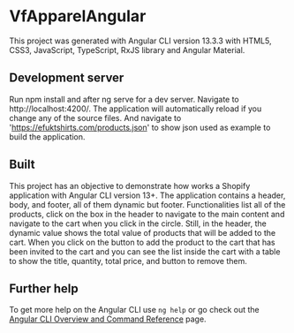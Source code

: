 # VfApparelAngular

This project was generated with Angular CLI version 13.3.3 with HTML5, CSS3, JavaScript, TypeScript, RxJS library and Angular Material.

## Development server

Run npm install and after ng serve for a dev server. Navigate to http://localhost:4200/. The application will automatically reload if you change any of the source files. And navigate to 'https://efuktshirts.com/products.json' to show json used as example to build the application.

## Built

This project has an objective to demonstrate how works a Shopify application with Angular CLI version 13+. The application contains a header, body, and footer, all of them dynamic but footer.
Functionalities list all of the products, click on the box in the header to navigate to the main content and navigate to the cart when you click in the circle. Still, in the header, the dynamic value shows the total value of products that will be added to the cart.
When you click on the button to add the product to the cart that has been invited to the cart and you can see the list inside the cart with a table to show the title, quantity, total price, and button to remove them.

## Further help

To get more help on the Angular CLI use `ng help` or go check out the [Angular CLI Overview and Command Reference](https://angular.io/cli) page.
